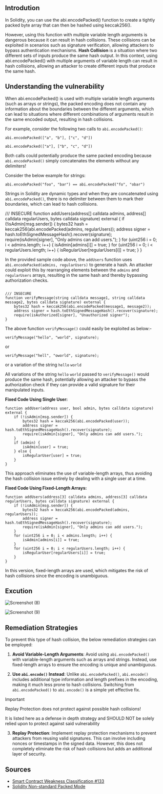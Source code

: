 ## Introdution
 
In Solidity, you can use the abi.encodePacked() function to create a tightly packed byte array that can then be hashed using keccak256().

However, using this function with multiple variable length arguments is dangerous because it can result in hash collisions. These collisions can be exploited in scenarios such as signature verification, allowing attackers to bypass authentication mechanisms.
**Hash Collision** is a situation where two different sets of inputs produce the same hash output. In this context, using abi.encodePacked() with multiple arguments of variable length can result in hash collisions, allowing an attacker to create different inputs that produce the same hash.

## Understanding the vulnerability

When abi.encodePacked() is used with multiple variable length arguments (such as arrays or strings), the packed encoding does not contain any information about the boundaries between the different arguments, which can lead to situations where different combinations of arguments result in the same encoded output, resulting in hash collisions.

For example, consider the following two calls to `abi.encodePacked()`:

```solidity
abi.encodePacked(["a", "b"], ["c", "d"])
```

```solidity
abi.encodePacked(["a"], ["b", "c", "d"])
```

Both calls could potentially produce the same packed encoding because `abi.encodePacked()` simply concatenates the elements without any delimiters!

Consider the below example for strings:

```solidity
abi.encodePacked("foo", "bar") == abi.encodePacked("fo", "obar")
```

Strings in Solidity are dynamic types and when they are concatenated using `abi.encodePacked()`, there is no delimiter between them to mark their boundaries, which can lead to hash collisions.


/// INSECURE
function addUsers(address[] calldata admins, address[] calldata regularUsers, bytes calldata signature) external 
{
    if (!isAdmin[msg.sender]) {
        bytes32 hash = keccak256(abi.encodePacked(admins, regularUsers));
        address signer = hash.toEthSignedMessageHash().recover(signature);
        require(isAdmin[signer], "Only admins can add users.");
    }
    for (uint256 i = 0; i < admins.length; i++) {
        isAdmin[admins[i]] = true;
    }
    for (uint256 i = 0; i < regularUsers.length; i++) {
        isRegularUser[regularUsers[i]] = true;
    }
}

In the provided sample code above, the `addUsers` function uses `abi.encodePacked(admins, regularUsers)` to generate a hash. An attacker could exploit this by rearranging elements between the `admins` and `regularUsers` arrays, resulting in the same hash and thereby bypassing authorization checks.

```solidity

/// INSECURE
function verifyMessage(string calldata message1, string calldata message2, bytes calldata signature) external {
    bytes32 hash = keccak256(abi.encodePacked(message1, message2));
    address signer = hash.toEthSignedMessageHash().recover(signature);
    require(isAuthorized[signer], "Unauthorized signer");
}
```

The above function `verifyMessage()` could easily be exploited as below:-

```solidity
verifyMessage("hello", "world", signature);
```
or

```solidity
verifyMessage("hell", "oworld", signature);
```

or a variation of the string `hello` `world`

All variations of the string `hello` `world` passed to `verifyMessage()` would produce the same hash, potentially allowing an attacker to bypass the authorization check if they can provide a valid signature for their manipulated inputs.

**Fixed Code Using Single User:**

```solidity
function addUser(address user, bool admin, bytes calldata signature) external {
    if (!isAdmin[msg.sender]) {
        bytes32 hash = keccak256(abi.encodePacked(user));
        address signer = hash.toEthSignedMessageHash().recover(signature);
        require(isAdmin[signer], "Only admins can add users.");
    }
    if (admin) {
        isAdmin[user] = true;
    } else {
        isRegularUser[user] = true;
    }
}
```

This approach eliminates the use of variable-length arrays, thus avoiding the hash collision issue entirely by dealing with a single user at a time.

**Fixed Code Using Fixed-Length Arrays:**

```solidity
function addUsers(address[3] calldata admins, address[3] calldata regularUsers, bytes calldata signature) external {
    if (!isAdmin[msg.sender]) {
        bytes32 hash = keccak256(abi.encodePacked(admins, regularUsers));
        address signer = hash.toEthSignedMessageHash().recover(signature);
        require(isAdmin[signer], "Only admins can add users.");
    }
    for (uint256 i = 0; i < admins.length; i++) {
        isAdmin[admins[i]] = true;
    }
    for (uint256 i = 0; i < regularUsers.length; i++) {
        isRegularUser[regularUsers[i]] = true;
    }
}
```

In this version, fixed-length arrays are used, which mitigates the risk of hash collisions since the encoding is unambiguous.

## Excution 

![Screenshot (8)](https://github.com/user-attachments/assets/3b90afaf-e327-4fa3-810a-9e9e171021c6)

![Screenshot (9)](https://github.com/user-attachments/assets/f423c9f2-10e1-453d-875b-33cd0c467264)




## Remediation Strategies

To prevent this type of hash collision, the below remediation strategies can be employed:

1. **Avoid Variable-Length Arguments**: Avoid using `abi.encodePacked()` with variable-length arguments such as arrays and strings. Instead, use fixed-length arrays to ensure the encoding is unique and unambiguous.

2. **Use `abi.encode()` Instead**: Unlike `abi.encodePacked()`, `abi.encode()` includes additional type information and length prefixes in the encoding, making it much less prone to hash collisions. Switching from `abi.encodePacked()` to `abi.encode()` is a simple yet effective fix.
   
> [!IMPORTANT]
> Replay Protection does not protect against possible hash collisions!
> 
> It is listed here as a defense in depth strategy and SHOULD NOT be solely relied upon to protect against said vulnerability

3. **Replay Protection**: Implement replay protection mechanisms to prevent attackers from reusing valid signatures. This can involve including nonces or timestamps in the signed data. However, this does not completely eliminate the risk of hash collisions but adds an additional layer of security.


## Sources
- [Smart Contract Weakness Classification #133](https://swcregistry.io/docs/SWC-133/)
- [Solidity Non-standard Packed Mode](https://docs.soliditylang.org/en/latest/abi-spec.html#non-standard-packed-mode)
